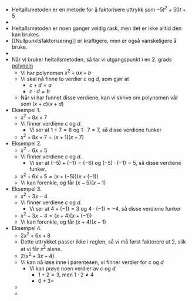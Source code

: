 - Heltallsmetoden er en metode for å faktorisere uttrykk som $-5t^2+50t+5$
-
- Heltallsmetoden er noen ganger veldig rask, men det er ikke alltid den kan brukes.
- [[Nullpunktsfaktorisering]] er kraftigere, men er også vanskeligere å bruke.
-
- Når vi bruker heltallsmetoden, så tar vi utgangspunkt i en 2. grads [polynom]([[polynomer]])
	- Vi har polynomen $x^2+ax+b$
	- Vi skal nå finne to verdier $c$ og $d$, som gjør at
		- $c+d=a$
		- $c\cdot d=b$
	- Når vi har funnet disse verdiene, kan vi skrive om polynomen vår som $(x+c)(x+d)$
- Eksempel 1.
	- $x^2+8x+7$
	- Vi finner verdiene $c$ og $d$.
		- Vi ser at $1+7=8$ og $1\cdot 7=7$, så disse verdiene funker
	- $x^2+8x+7=(x+1)(x+7)$
- Eksempel 2.
	- $x^2-6x+5$
	- Vi finner verdiene $c$ og $d$.
		- Vi ser at $(-5)+(-1)=(-6)$ og $(-5)\cdot(-1)=5$, så disse verdiene funker.
	- $x^2+6x+5=(x+(-5))(x+(-1))$
	- Vi kan forenkle, og får $(x-5)(x-1)$
- Eksempel 3.
	- $x^2+3x-4$
	- Vi finner verdiene $c$ og $d$.
		- Vi ser at $4+(-1)=3$ og $4\cdot(-1)=-4$, så disse verdiene funker
	- $x^2+3x-4=(x+4)(x+(-1))$
	- Vi kan forenkle, og får $(x+4)(x-1)$
- Eksempel 4.
	- $2x^2+6x+8$
	- Dette uttrykket passer ikke i reglen, så vi må først faktorere ut $2$, slik at vi får $x^2$ alene.
	- $2(x^2+3x+4)$
	- Vi kan nå løse inne i parentesen, vi finner verdier for $c$ og $d$
		- Vi kan prøve noen verdier av $c$ og $d$
			- $1+2=3$, men $1\cdot 2\neq4$
			- $0+3$=
	-
	-